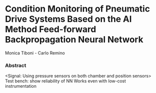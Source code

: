 # Condition Monitoring of Pneumatic Drive Systems Based on the AI Method Feed-forward Backpropagation Neural Network
Monica Tiboni - Carlo Remino

### Abstract
<Signal: Using pressure sensors on both chamber and position sensors>
Test bench: show reliability of NN
Works even with low-cost instrumentation
